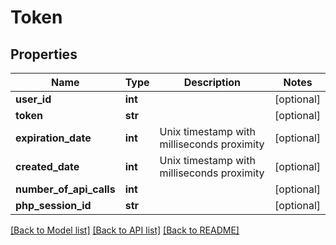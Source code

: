 # Token

## Properties
Name | Type | Description | Notes
------------ | ------------- | ------------- | -------------
**user_id** | **int** |  | [optional] 
**token** | **str** |  | [optional] 
**expiration_date** | **int** | Unix timestamp with milliseconds proximity | [optional] 
**created_date** | **int** | Unix timestamp with milliseconds proximity | [optional] 
**number_of_api_calls** | **int** |  | [optional] 
**php_session_id** | **str** |  | [optional] 

[[Back to Model list]](../README.md#documentation-for-models) [[Back to API list]](../README.md#documentation-for-api-endpoints) [[Back to README]](../README.md)

